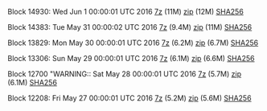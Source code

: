 Block 14930: Wed Jun  1 00:00:01 UTC 2016 [7z](https://transfer.sh/11NGhW/bootstrap.dat.20160601.7z) (11M) [zip](https://transfer.sh/FZWWC/bootstrap.dat.20160601.zip) (12M) [SHA256](https://transfer.sh/HM4Fo/sha256.txt)

Block 14383: Tue May 31 00:00:02 UTC 2016 [7z](https://transfer.sh/ew3VW/bootstrap.dat.20160531.7z) (9.4M) [zip](https://transfer.sh/bYrk1/bootstrap.dat.20160531.zip) (11M) [SHA256](https://transfer.sh/SepQm/sha256.txt)

Block 13829: Mon May 30 00:00:01 UTC 2016 [7z](https://transfer.sh/SD5Nk/bootstrap.dat.20160530.7z) (6.2M) [zip](https://transfer.sh/JDpHZ/bootstrap.dat.20160530.zip) (6.7M) [SHA256](https://transfer.sh/1GXhJ/sha256.txt)

Block 13306: Sun May 29 00:00:01 UTC 2016 [7z](https://transfer.sh/4nU2h/bootstrap.dat.20160529.7z) (6.1M) [zip](https://transfer.sh/13wB3r/bootstrap.dat.20160529.zip) (6.6M) [SHA256](https://transfer.sh/R2k85/sha256.txt)

Block 12700
"WARNING:: Sat May 28 00:00:01 UTC 2016 [7z](https://transfer.sh/D2qj7/bootstrap.dat.20160528.7z) (5.7M) [zip](https://transfer.sh/rxazN/bootstrap.dat.20160528.zip) (6.1M) [SHA256](https://transfer.sh/5h8lZ/sha256.txt)

Block 12208: Fri May 27 00:00:01 UTC 2016 [7z](https://transfer.sh/cjwBt/bootstrap.dat.20160527.7z) (5.2M) [zip](https://transfer.sh/11nAGM/bootstrap.dat.20160527.zip) (5.6M) [SHA256](https://transfer.sh/xt9s6/sha256.txt)
